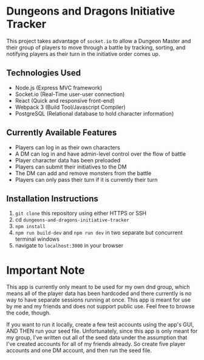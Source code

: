 # Dungeons and Dragons Initiative Tracker

This project takes advantage of `socket.io` to allow a Dungeon Master
and their group of players to move through a battle by tracking,
sorting, and notifying players as their turn in the initiative order
comes up.

## Technologies Used
* Node.js (Express MVC framework)
* Socket.io (Real-Time user-user connection)
* React (Quick and responsive front-end)
* Webpack 3 (Build Tool/Javascript Compiler)
* PostgreSQL (Relational database to hold character information)

## Currently Available Features

* Players can log in as their own characters
* A DM can log in and have admin-level control over the flow of battle
* Player character data has been preloaded
* Players can submit their initiatives to the DM
* The DM can add and remove monsters from the battle
* Players can only pass their turn if it is currently their turn

## Installation Instructions

1. `git clone` this repository using either HTTPS or SSH
2. cd `dungeons-and-dragons-initiative-tracker`
3. `npm install`
4. `npm run build-dev` and `npm run dev` in two separate but concurrent terminal windows
5. navigate to `localhost:3000` in your browser


# Important Note
This app is currently only meant to be used for my own dnd group, which means all of the player data has been hardcoded and there currently is no way to have separate sessions running at once. This app is meant for use by me and my friends and does not support public use. Feel free to browse the code, though.

If you want to run it locally, create a few test accounts using the app's GUI, AND THEN run your seed file. Unfortunately, since this app is only meant for my group, I've written out all of the seed data under the assumption that I've created accounts for all of my friends already. So create five player accounts and one DM account, and then run the seed file.